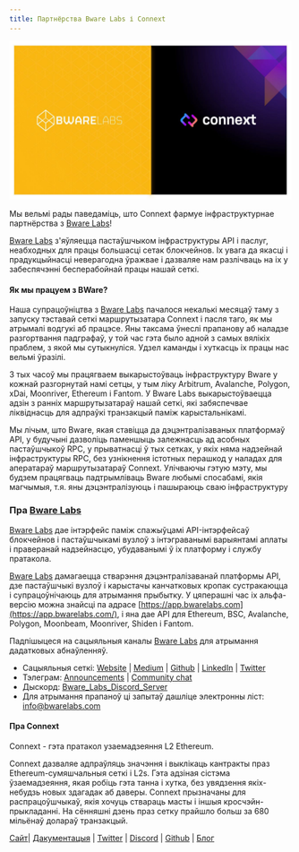 ```yaml
---
title: Партнёрства Bware Labs і Connext
---
```

  

![](/blog/12/1.jpeg)

Мы вельмі рады паведаміць, што Connext фармуе інфраструктурнае партнёрства з [Bware Labs](http://bwarelabs.com/)!

[Bware Labs](http://bwarelabs.com/) з'яўляецца пастаўшчыком інфраструктуры API і паслуг, неабходных для працы большасці сетак блокчейнов. Іх увага да якасці і прадукцыйнасці неверагодна ўражвае і дазваляе нам разлічваць на іх у забеспячэнні бесперабойнай працы нашай сеткі.

#### Як мы працуем з BWare?

Наша супрацоўніцтва з [Bware Labs](http://bwarelabs.com/) пачалося некалькі месяцаў таму з запуску тэставай сеткі маршрутызатара Connext і пасля таго, як мы атрымалі водгукі аб працэсе. Яны таксама ўнеслі прапанову аб наладзе разгортвання падграфаў, у той час гэта было адной з самых вялікіх праблем, з якой мы сутыкнуліся. Удзел каманды і хуткасць іх працы нас вельмі ўразілі.

З тых часоў мы працягваем выкарыстоўваць інфраструктуру Bware у кожнай разгорнутай намі сетцы, у тым ліку Arbitrum, Avalanche, Polygon, xDai, Moonriver, Ethereum і Fantom. У Bware Labs выкарыстоўваецца адзін з ранніх маршрутызатараў нашай сеткі, які забяспечвае ліквіднасць для адпраўкі транзакцый паміж карыстальнікамі.

Мы лічым, што Bware, якая ставіцца да дэцэнтралізаваных платформаў API, у будучыні дазволіць паменшыць залежнасць ад асобных пастаўшчыкоў RPC, у прыватнасці ў тых сетках, у якіх няма надзейнай інфраструктуры RPC, без узнікнення істотных перашкод у наладах для аператараў маршрутызатараў Connext. Улічваючы гэтую мэту, мы будзем працягваць падтрымліваць Bware любымі спосабамі, якія магчымыя, т.я. яны дэцэнтралізуюць і пашыраюць сваю інфраструктуру

### Пра [Bware Labs](http://bwarelabs.com/)

[Bware Labs](http://bwarelabs.com/) дае інтэрфейс паміж спажыўцамі API-інтэрфейсаў блокчейнов і пастаўшчыкамі вузлоў з інтэграванымі варыянтамі аплаты і праверанай надзейнасцю, убудаванымі ў іх платформу і службу пратакола.

[Bware Labs](http://bwarelabs.com/) дамагаецца стварэння дэцэнтралізаванай платформы API, дзе пастаўшчыкі вузлоў і карыстачы канчатковых кропак сустракаюцца і супрацоўнічаюць для атрымання прыбытку. У цяперашні час іх альфа-версію можна знайсці па адрасе [https://app.bwarelabs.com](https://app.bwarelabs.com/), і яна дае API для Ethereum, BSC, Avalanche, Polygon, Moonbeam, Moonriver, Shiden і Fantom.

Падпішыцеся на сацыяльныя каналы [Bware Labs](http://bwarelabs.com/) для атрымання дадатковых абнаўленняў.

*   Сацыяльныя сеткі: [Website](https://bwarelabs.com/) | [Medium](https://medium.com/@bwarelabs) | [Github](https://github.com/bwarelabs) | [LinkedIn](https://www.linkedin.com/company/bwarelabs) | [Twitter](https://twitter.com/BwareLabs)
*   Тэлеграм: [Announcements](https://t.me/BwareLabsAnnouncements) | [Community chat](https://t.me/bwareLabs)
*   Дыскорд: [Bware\_Labs\_Discord\_Server](https://discord.com/invite/VPkWESgtvV)
*   Для атрымання прапаноў ці запытаў дашліце электронны ліст: [info@bwarelabs.com](mailto:info@bwarelabs.com)

#### Пра Connext

Connext - гэта пратакол узаемадзеяння L2 Ethereum.

Connext дазваляе адпраўляць значэння і выклікаць кантракты праз Ethereum-сумяшчальныя сеткі і L2s. Гэта адзіная сістэма ўзаемадзеяння, якая робіць гэта танна і хутка, без увядзення якіх-небудзь новых здагадак аб даверы. Connext прызначаны для распрацоўшчыкаў, якія хочуць ствараць масты і іншыя кросчэйн-прыкладанні. На сённяшні дзень праз сетку прайшло больш за 680 мільёнаў долараў транзакцый.

[Сайт](https://connext.network/)| [Дакументацыя](https://docs.connext.network/) | [Twitter](https://twitter.com/connextnetwork) | [Discord](https://discord.gg/raNmNb5) | [Github](https://github.com/connext) | [Блог](https://medium.com/connext)
